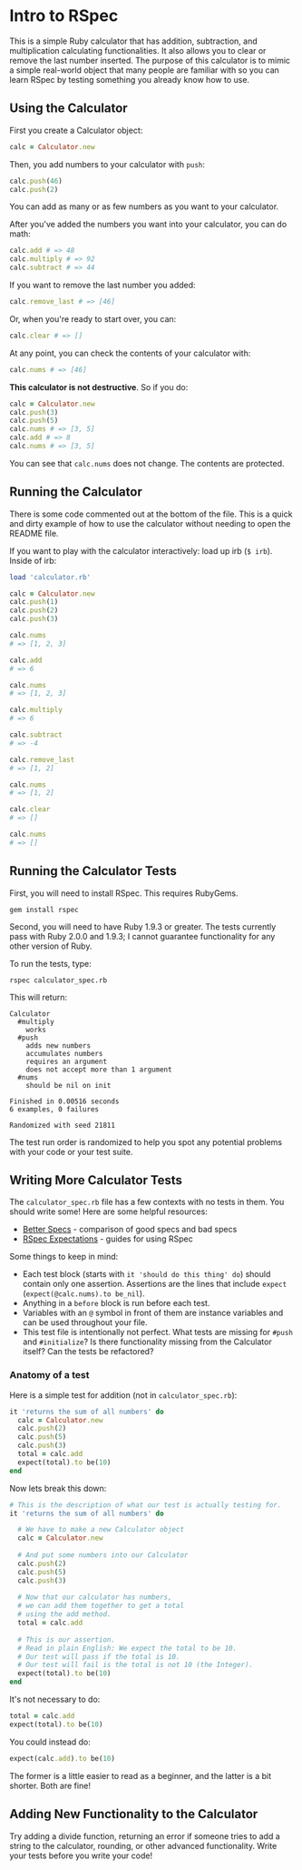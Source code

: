 # Intro to RSpec

This is a simple Ruby calculator that has addition, subtraction, and multiplication calculating functionalities. It also allows you to clear or remove the last number inserted. The purpose of this calculator is to mimic a simple real-world object that many people are familiar with so you can learn RSpec by testing something you already know how to use.

## Using the Calculator

First you create a Calculator object:

```ruby
calc = Calculator.new
```

Then, you add numbers to your calculator with `push`:

```ruby
calc.push(46)
calc.push(2)
```

You can add as many or as few numbers as you want to your calculator.

After you've added the numbers you want into your calculator, you can do math:

```ruby
calc.add # => 48
calc.multiply # => 92
calc.subtract # => 44
```

If you want to remove the last number you added:

```ruby
calc.remove_last # => [46]
```

Or, when you're ready to start over, you can:

```ruby
calc.clear # => []
```

At any point, you can check the contents of your calculator with:

```ruby
calc.nums # => [46]
```

**This calculator is not destructive**. So if you do:

```ruby
calc = Calculator.new
calc.push(3)
calc.push(5)
calc.nums # => [3, 5]
calc.add # => 8
calc.nums # => [3, 5]
```

You can see that `calc.nums` does not change. The contents are protected.

## Running the Calculator

There is some code commented out at the bottom of the file. This is a quick and dirty example of how to use the calculator without needing to open the README file.

If you want to play with the calculator interactively: load up irb (` $ irb `). Inside of irb:

```ruby
load 'calculator.rb'

calc = Calculator.new
calc.push(1)
calc.push(2)
calc.push(3)

calc.nums
# => [1, 2, 3]

calc.add
# => 6

calc.nums
# => [1, 2, 3]

calc.multiply
# => 6

calc.subtract
# => -4

calc.remove_last
# => [1, 2]

calc.nums
# => [1, 2]

calc.clear
# => []

calc.nums
# => []
```

## Running the Calculator Tests

First, you will need to install RSpec. This requires RubyGems.

```
gem install rspec
```

Second, you will need to have Ruby 1.9.3 or greater. The tests currently pass with Ruby 2.0.0 and 1.9.3; I cannot guarantee functionality for any other version of Ruby.

To run the tests, type:

```
rspec calculator_spec.rb
```

This will return:

```
Calculator
  #multiply
    works
  #push
    adds new numbers
    accumulates numbers
    requires an argument
    does not accept more than 1 argument
  #nums
    should be nil on init

Finished in 0.00516 seconds
6 examples, 0 failures

Randomized with seed 21811
```

The test run order is randomized to help you spot any potential problems with your code or your test suite.

## Writing More Calculator Tests

The `calculator_spec.rb` file has a few contexts with no tests in them. You should write some! Here are some helpful resources:

* [Better Specs](http://betterspecs.org/) - comparison of good specs and bad specs
* [RSpec Expectations](http://rubydoc.info/gems/rspec-expectations/frames) - guides for using RSpec

Some things to keep in mind:

* Each test block (starts with `it 'should do this thing' do`) should contain only one assertion. Assertions are the lines that include `expect` (`expect(@calc.nums).to be_nil`).
* Anything in a `before` block is run before each test.
* Variables with an `@` symbol in front of them are instance variables and can be used throughout your file.
* This test file is intentionally not perfect. What tests are missing for `#push` and `#initialize`? Is there functionality missing from the Calculator itself? Can the tests be refactored?

### Anatomy of a test

Here is a simple test for addition (not in `calculator_spec.rb`):

```ruby
it 'returns the sum of all numbers' do
  calc = Calculator.new
  calc.push(2)
  calc.push(5)
  calc.push(3)
  total = calc.add
  expect(total).to be(10)
end
```

Now lets break this down:

```ruby
# This is the description of what our test is actually testing for.
it 'returns the sum of all numbers' do

  # We have to make a new Calculator object
  calc = Calculator.new
  
  # And put some numbers into our Calculator
  calc.push(2)
  calc.push(5)
  calc.push(3)
  
  # Now that our calculator has numbers,
  # we can add them together to get a total
  # using the add method.
  total = calc.add
  
  # This is our assertion.
  # Read in plain English: We expect the total to be 10.
  # Our test will pass if the total is 10.
  # Our test will fail is the total is not 10 (the Integer).
  expect(total).to be(10)
end
```

It's not necessary to do:

```ruby
total = calc.add
expect(total).to be(10)
```

You could instead do:

```ruby
expect(calc.add).to be(10)
```

The former is a little easier to read as a beginner, and the latter is a bit shorter. Both are fine!

## Adding New Functionality to the Calculator

Try adding a divide function, returning an error if someone tries to add a string to the calculator, rounding, or other advanced functionality. Write your tests before you write your code!
